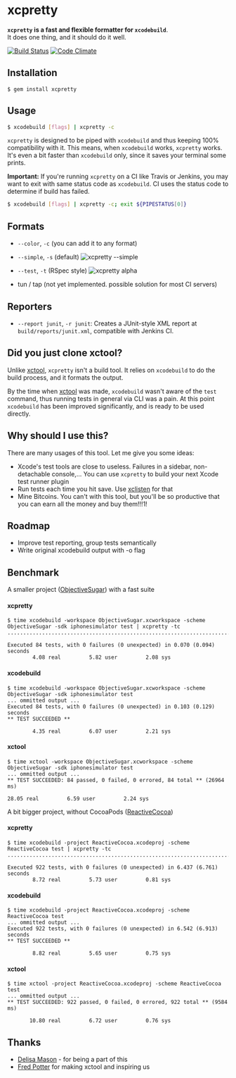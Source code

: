# xcpretty

__`xcpretty` is a fast and flexible formatter for `xcodebuild`__.<br/>
It does one thing, and it should do it well.

[![Build Status](https://travis-ci.org/mneorr/xcpretty.png?branch=master)](https://travis-ci.org/mneorr/xcpretty)
[![Code Climate](https://codeclimate.com/github/mneorr/XCPretty.png)](https://codeclimate.com/github/mneorr/XCPretty)
## Installation

    $ gem install xcpretty


## Usage
``` bash
$ xcodebuild [flags] | xcpretty -c
```
`xcpretty` is designed to be piped with `xcodebuild` and thus keeping 100% compatibility with it.
This means, when `xcodebuild` works, `xcpretty` works.
It's even a bit faster than `xcodebuild` only, since it saves your terminal some prints.

__Important:__ If you're running `xcpretty` on a CI like Travis or Jenkins, you may want to exit with same status code as `xcodebuild`.
CI uses the status code to determine if build has failed.

``` bash
$ xcodebuild [flags] | xcpretty -c; exit ${PIPESTATUS[0]}
```

## Formats

- `--color`, `-c` (you can add it to any format)
- `--simple`, `-s` (default)
![xcpretty --simple](http://i.imgur.com/LdmozBS.gif)

- `--test`, `-t` (RSpec style)
![xcpretty alpha](http://i.imgur.com/VeTQQub.gif)

- tun / tap (not yet implemented. possible solution for most CI servers)

## Reporters

- `--report junit`, `-r junit`: Creates a JUnit-style XML report at `build/reports/junit.xml`, compatible with Jenkins CI.

## Did you just clone xctool?

Unlike [xctool](https://github.com/facebook/xctool), `xcpretty` isn't a build tool.
It relies on `xcodebuild` to do the build process, and it formats the output.

By the time when [xctool](https://github.com/facebook/xctool) was made, `xcodebuild`
wasn't aware of the `test` command, thus running tests in general via CLI was a pain.
At this point `xcodebuild` has been improved significantly, and is ready to be used directly.

## Why should I use this?

There are many usages of this tool. Let me give you some ideas:
- Xcode's test tools are close to useless. Failures in a sidebar, non-detachable console,... You can use `xcpretty` to build your next Xcode test runner plugin
- Run tests each time you hit save. Use [xclisten](https://github.com/mneorr/xclisten) for that
- Mine Bitcoins. You can't with this tool, but you'll be so productive that you can earn all the money and buy them!!!1!

## Roadmap
- Improve test reporting, group tests semantically
- Write original xcodebuild output with -o flag

## Benchmark

A smaller project ([ObjectiveSugar](https://github.com/mneorr/objectivesugar)) with a fast suite

#### xcpretty
```
$ time xcodebuild -workspace ObjectiveSugar.xcworkspace -scheme ObjectiveSugar -sdk iphonesimulator test | xcpretty -tc
....................................................................................

Executed 84 tests, with 0 failures (0 unexpected) in 0.070 (0.094) seconds
        4.08 real         5.82 user         2.08 sys
```
#### xcodebuild
```
$ time xcodebuild -workspace ObjectiveSugar.xcworkspace -scheme ObjectiveSugar -sdk iphonesimulator test
... ommitted output ...
Executed 84 tests, with 0 failures (0 unexpected) in 0.103 (0.129) seconds
** TEST SUCCEEDED **

        4.35 real         6.07 user         2.21 sys
```
#### xctool
```
$ time xctool -workspace ObjectiveSugar.xcworkspace -scheme ObjectiveSugar -sdk iphonesimulator test
... ommitted output ...
** TEST SUCCEEDED: 84 passed, 0 failed, 0 errored, 84 total ** (26964 ms)

28.05 real         6.59 user         2.24 sys
```

A bit bigger project, without CocoaPods ([ReactiveCocoa](https://github.com/ReactiveCocoa/ReactiveCocoa))

#### xcpretty
```
$ time xcodebuild -project ReactiveCocoa.xcodeproj -scheme ReactiveCocoa test | xcpretty -tc
..........................................................................................................................................................................................................................................................................................................................................................................................................................................................................................................................................................................................................................................................................................................................................................................................................................................................................................................................................................

Executed 922 tests, with 0 failures (0 unexpected) in 6.437 (6.761) seconds
        8.72 real         5.73 user         0.81 sys
```
#### xcodebuild
```
$ time xcodebuild -project ReactiveCocoa.xcodeproj -scheme ReactiveCocoa test
... ommitted output ...
Executed 922 tests, with 0 failures (0 unexpected) in 6.542 (6.913) seconds
** TEST SUCCEEDED **

        8.82 real         5.65 user         0.75 sys
```
#### xctool
```
$ time xctool -project ReactiveCocoa.xcodeproj -scheme ReactiveCocoa test
... ommitted output ...
** TEST SUCCEEDED: 922 passed, 0 failed, 0 errored, 922 total ** (9584 ms)

       10.80 real         6.72 user         0.76 sys
```


## Thanks

- [Delisa Mason](http://github.com/kattrali) - for being a part of this
- [Fred Potter](http://github.com/fpotter) for making xctool and inspiring us
